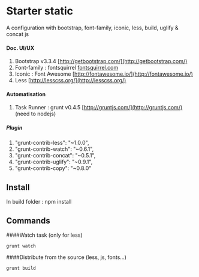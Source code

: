 # Starter static 

A configuration with bootstrap, font-family, iconic, less, build, uglify & concat js

#### Doc. UI/UX
1. Bootstrap v3.3.4 [http://getbootstrap.com/](http://getbootstrap.com/)
2. Font-family : fontsquirrel [fontsquirrel.com](http://fontsquirrel.com)
3. Iconic : Font Awesome [http://fontawesome.io/](http://fontawesome.io/)
4. Less [http://lesscss.org/](http://lesscss.org/)

#### Automatisation
1. Task Runner : grunt v0.4.5 [http://gruntjs.com/](http://gruntjs.com/) (need to nodejs)
##### Plugin
1. "grunt-contrib-less": "~1.0.0",
2. "grunt-contrib-watch": "~0.6.1",
3. "grunt-contrib-concat": "~0.5.1",
4. "grunt-contrib-uglify": "~0.9.1",
5. "grunt-contrib-copy": "~0.8.0"

## Install
In build folder : npm install

## Commands
####Watch task (only for less)
```
grunt watch
```
####Distribute from the source (less, js, fonts...)
```
grunt build
```